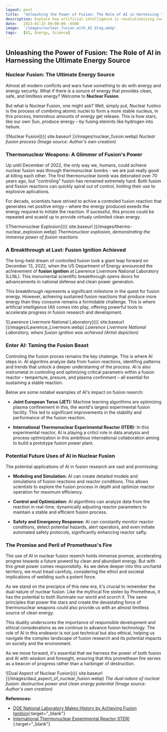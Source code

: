 ```yaml
---
layout: post
title:  "Unleashing the Power of Fusion: The Role of AI in Harnessing the Ultimate Energy Source"
description: Explore how artificial intelligence is revolutionizing nuclear fusion research, bringing us closer to unlimited clean energy and reshaping the future of power generation.
date:   2023-03-23 09:00:00 -0500
image:  '/images/nuclear_fusion_with_AI_blog.webp'
tags:   [AI, Energy, Science]
---
```


## Unleashing the Power of Fusion: The Role of AI in Harnessing the Ultimate Energy Source

### Nuclear Fusion: The Ultimate Energy Source

Almost all modern conflcits and wars have something to do with energy and energy securtiy. What if there is a soruce of energy that provides clean, safe, and limitless energy? Welcome to **Nuclear Fusion**. 

But what is Nuclear Fusion, one might ask? Well, simply put, Nuclear fustino is the process of combning atomic nuclei to form a more stable nucleus, in this process, tremndous amounts of energy get release. This is how stars, like our own Sun, produce energy – by fusing elemnts like hydrogen into helium. 

![Nuclear Fusion]({{ site.baseurl }}/images/nuclear_fusion.webp)
*Nuclear fusion process (Image source: Author's own creation)*

### Thermonuclear Weapons: A Glimmer of Fusion's Power

Up until December of 2022, the only way we, humans, could achieve nuclear fusion was through thermonuclear bombs - we are just really good at killing each other.  The first thermonuclear bomb was detonated over 70 years ago, but "controling" fusion has remained extremely hard. Both fusion and fission reactions can quickly spiral out of control, limiting their use to explosive aplications.

For decads, scientists have strived to achive a controled fusion reaction that generates net positive enrgy – where the energy produced exeeds the energy required to initiate the reaction. If sucessful, this proces could be repeated and scaeld up to provide virtualy unlimited clean energy.

![Thermonuclear Explosion]({{ site.baseurl }}/images/thermo-nuclear_explosion.webp)
*Thermonuclear explosion, demonstrating the immense power of fusion reactions*

### A Breakthrough at Last: Fusion Ignition Achieved

The long-held dream of controlled fusion took a giant leap forward on December 13, 2022, when the US Department of Energy announced the achievement of **fusion ignition** at Lawrence Livermore National Laboratory (LLNL). This monumental scientific breakthrough opens doors for advancements in national defense and clean power generaton.

This breakthrough represents a significant milestone in the quest for fusion energy. However, achieving sustained fusion reactions that produce more energy than they consume remains a formidable challenge. This is where artificial intelligence (AI) comes into play, offering powerful tools to accelerate progress in fusion research and development.

![Lawrence Livermore National Laboratory]({{ site.baseurl }}/images/Lawrence_Livermore.webp)
*Lawrence Livermore National Laboratory, where fusion ignition was achieved (Artist depiction)*

### Enter AI: Taming the Fusion Beast

Controling the fusion proces remains the key chalenge. This is where AI steps in. AI algoritms analyze data from fusion reactions, identifing patterns and trends that unlock a deeper understaning of the process. AI is also instrumetal in controling and optimizing critical parametrs within a fusion reactor – temperture, presure, and plasma confinment – all esential for sustaining a stable reaction.

Below are some notabel examples of AI's impact on fusion reserch:

* **Joint European Torus (JET):** Machine learning algorithms are optimizing plasma confinement in this, the world's largest experimental fusion facility. This led to significant improvements in the stability and performance of the fusion reaction.

* **International Thermonuclear Experimental Reactor (ITER):** In this experimental reactor, AI is playing a criticl role in data analysis and process optimization in this ambitious international collaboration aiming to build a prototype fusion power plant.

### Potential Future Uses of AI in Nuclear Fusion

The potential applications of AI in fusion research are vast and promissing:

* **Modeling and Simulation:** AI can create detailed models and simulations of fusion reactions and reactor conditions. This allows scientists to explore the fusion process in depth and optimize reactor operation for maximum efficiency.

* **Control and Optimization:** AI algorithms can analyze data from the reaction in real-time, dynamically adjusting reactor parameters to maintain a stable and efficient fusion process.

* **Safety and Emergency Response:** AI can constantly monitor reactor conditions, detect potential hazards, alert operators, and even initiate automated safety protocols, significantly enhancing reactor safty.

### The Promise and Peril of Prometheus's Fire

The use of AI in nuclear fusion reserch holds immense promse, accelerating progres towards a future powerd by clean and abundant energy. But with this great power comes responsibilty. As we delve deeper into this unchartd territory, we must tread carefuly, considering the ethicl and societal implications of weilding such a potent force.

As we stand on the precipice of this new era, it's crucial to remember the dual nature of nuclear fusion. Like the mythical fire stolen by Prometheus, it has the potential to both illuminate our world and scorch it. The same principles that power the stars and create the devastating force of thermonuclear weapons could also provide us with an almost limitless source of clean energy.

This duality underscores the importance of responsible development and ethical considerations as we continue to advance fusion technology. The role of AI in this endeavor is not just technical but also ethical, helping us navigate the complex landscape of fusion research and its potential impacts on society and the environment.

As we move forward, it's essential that we harness the power of both fusion and AI with wisdom and foresight, ensuring that this promethean fire serves as a beacon of progress rather than a harbinger of destruction.

![Dual Aspect of Nuclear Fusion]({{ site.baseurl }}/images/daul_aspect_of_nuclear_fusion.webp)
*The dual nature of nuclear fusion: destructive power and clean energy potential (Image source: Author's own creation)*

**References:**

* [DOE National Laboratory Makes History by Achieving Fusion Ignition](https://www.energy.gov/articles/doe-national-laboratory-makes-history-achieving-fusion-ignition){:target="_blank"}
* [International Thermonuclear Experimental Reactor (ITER)](https://www.iter.org/){:target="_blank"}
